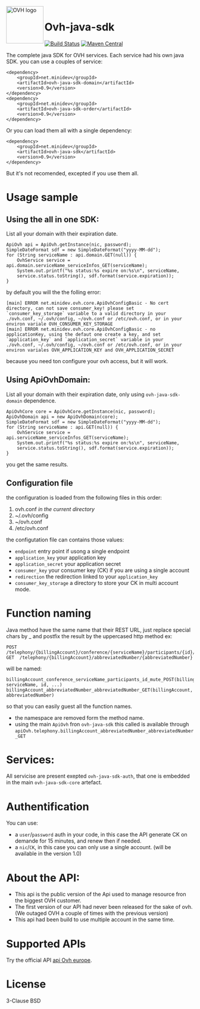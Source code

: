 <img src="https://api.ovh.com/images/ovh-under-construction.png" alt="OVH logo" height="100" align="left"/>

# Ovh-java-sdk
[![Build Status](https://travis-ci.org/UrielCh/ovh-java-sdk.svg?branch=master)](https://travis-ci.org/UrielCh/ovh-java-sdk)
[![Maven Central](https://maven-badges.herokuapp.com/maven-central/net.minidev/ovh-java-sdk./badge.svg?style=flat-square)](https://maven-badges.herokuapp.com/maven-central/net.minidev/ovh-java-sdk/)


The complete java SDK for OVH services. Each service had his own java SDK. you can use a couples of service:
    
	<dependency>
		<groupId>net.minidev</groupId>
		<artifactId>ovh-java-sdk-domain</artifactId>
		<version>0.9</version>
	</dependency>
	<dependency>
		<groupId>net.minidev</groupId>
		<artifactId>ovh-java-sdk-order</artifactId>
		<version>0.9</version>
	</dependency>

Or you can load them all with a single dependency:

	<dependency>
		<groupId>net.minidev</groupId>
		<artifactId>ovh-java-sdk</artifactId>
		<version>0.9</version>
	</dependency>

But it's not recomended, excepted if you use them all.

# Usage sample

## Using the all in one SDK:

List all your domain with their expiration date.

    ApiOvh api = ApiOvh.getInstance(nic, password);
    SimpleDateFormat sdf = new SimpleDateFormat("yyyy-MM-dd");
    for (String serviceName : api.domain.GET(null)) {
        OvhService service = api.domain.serviceName_serviceInfos_GET(serviceName);
        System.out.printf("%s status:%s expire on:%s\n", serviceName,
	    service.status.toString(), sdf.format(service.expiration));
    }

by default you will the the folling error:

    [main] ERROR net.minidev.ovh.core.ApiOvhConfigBasic - No cert directory, can not save consumer_key! please set `consumer_key_storage` variable to a valid directory in your ./ovh.conf, ~/.ovh/config, ~/ovh.conf or /etc/ovh.conf, or in your environ variale OVH_CONSUMER_KEY_STORAGE
    [main] ERROR net.minidev.ovh.core.ApiOvhConfigBasic - no applicationKey, using the defaut one create a key, and set `application_key` and `application_secret` variable in your ./ovh.conf, ~/.ovh/config, ~/ovh.conf or /etc/ovh.conf, or in your environ variales OVH_APPLICATION_KEY and OVH_APPLICATION_SECRET

because you need ton configure your ovh access, but it will work.

## Using ApiOvhDomain:

List all your domain with their expiration date, only using `ovh-java-sdk-domain` dependence.

    ApiOvhCore core = ApiOvhCore.getInstance(nic, password);
    ApiOvhDomain api = new ApiOvhDomain(core);
    SimpleDateFormat sdf = new SimpleDateFormat("yyyy-MM-dd");
    for (String serviceName : api.GET(null)) {
        OvhService service = api.serviceName_serviceInfos_GET(serviceName);
        System.out.printf("%s status:%s expire on:%s\n", serviceName,
	    service.status.toString(), sdf.format(service.expiration));
    }

you get the same results.

## Configuration file
the configuration is loaded from the following files in this order:
1. ovh.conf *in the current directory*
2. ~/.ovh/config 
3. ~/ovh.conf
4. /etc/ovh.conf

the configutation file can contains those values:
* `endpoint` entry point if usong a single endpoint
* `application_key` your application key
* `application_secret` your application secret
* `consumer_key` your consumer key (CK) if you are using a single account
* `redirection` the redirection linked to your `application_key`
* `consumer_key_storage` a directory to store your CK in multi account mode.

# Function naming

Java method have the same name that their REST URL, just replace special chars by _ and postfix the result by the uppercased http method ex:

    POST /telephony/{billingAccount}/conference/{serviceName}/participants/{id}/mute
    GET  /telephony/{billingAccount}/abbreviatedNumber/{abbreviatedNumber}

will be named:

    billingAccount_conference_serviceName_participants_id_mute_POST(billingAccount, serviceName, id, ...)
    billingAccount_abbreviatedNumber_abbreviatedNumber_GET(billingAccount, abbreviatedNumber)
    
so that you can easily guest all the function names.

 * the namespace are removed form the method name.
 * using the main `ApiOvh` fron `ovh-java-sdk` this called is available through `apiOvh.telephony.billingAccount_abbreviatedNumber_abbreviatedNumber_GET`

# Services:
All servicise are present exepted `ovh-java-sdk-auth`, that one is embedded in the main `ovh-java-sdk-core` artefact.

# Authentification

You can use:
- a `user`/`password` auth in your code, in this case the API generate CK on demande for 15 minutes, and renew then if needed.
- a `nic`/`CK`, in this case you can only use a single account. (will be available in the version 1.0)

# About the API:
- This api is the public version of the Api used to manage resource fron the biggest OVH customer.
- The first version of our API had never been released for the sake of ovh. (We outaged OVH a couple of times with the previous version)
- This api had been build to use multiple account in the same time.

# Supported APIs
Try the official API [api Ovh europe](https://eu.api.ovh.com/).

# License
3-Clause BSD

